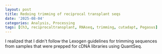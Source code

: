 ```yaml
---
layout: post
title: Redoing trimming of reciprocal transplant seqs
date: '2025-08-04'
categories: Analysis, Processing
tags: [Ch3, reciprocaltransplant, RNAseq, trimming, cutadapt, Pegasus]
---
```


I realized that I didn't follow the Lexogen guidelines for trimming sequences from samples that were prepped for cDNA libraries using QuantSeq. 
